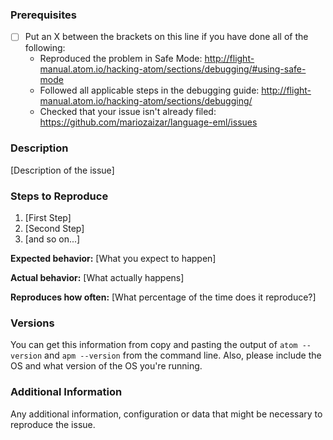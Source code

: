 ### Prerequisites

* [ ] Put an X between the brackets on this line if you have done all of the following:
    * Reproduced the problem in Safe Mode: http://flight-manual.atom.io/hacking-atom/sections/debugging/#using-safe-mode
    * Followed all applicable steps in the debugging guide: http://flight-manual.atom.io/hacking-atom/sections/debugging/
    * Checked that your issue isn't already filed: https://github.com/mariozaizar/language-eml/issues

### Description

[Description of the issue]

### Steps to Reproduce

1. [First Step]
2. [Second Step]
3. [and so on...]

**Expected behavior:** [What you expect to happen]

**Actual behavior:** [What actually happens]

**Reproduces how often:** [What percentage of the time does it reproduce?]

### Versions

You can get this information from copy and pasting the output of `atom --version` and `apm --version` from the command line. Also, please include the OS and what version of the OS you're running.

### Additional Information

Any additional information, configuration or data that might be necessary to reproduce the issue.

